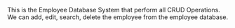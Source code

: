 This is the Employee Database System that perform all CRUD Operations.
We can add, edit, search, delete the employee from the employee database.
